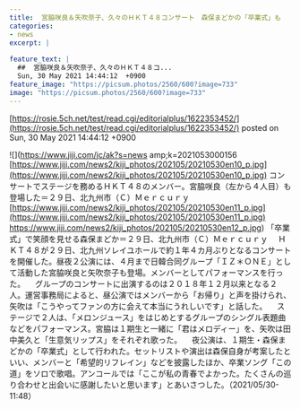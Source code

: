 ```yaml
---
title:  宮脇咲良＆矢吹奈子、久々のＨＫＴ４８コンサート　森保まどかの「卒業式」も  
categories:
- news
excerpt: |
  
feature_text: |
  ##  宮脇咲良＆矢吹奈子、久々のＨＫＴ４８コ...
  Sun, 30 May 2021 14:44:12  +0900
feature_image: "https://picsum.photos/2560/600?image=733"
image: "https://picsum.photos/2560/600?image=733"
---
```


[https://rosie.5ch.net/test/read.cgi/editorialplus/1622353452/](https://rosie.5ch.net/test/read.cgi/editorialplus/1622353452/)
posted on Sun, 30 May 2021 14:44:12  +0900

<!--more-->

![](https://www.jiji.com/jc/ak?s=news amp;k=2021053000156 [https://www.jiji.com/news2/kiji_photos/202105/20210530en10_p.jpg](https://www.jiji.com/news2/kiji_photos/202105/20210530en10_p.jpg) コンサートでステージを務めるＨＫＴ４８のメンバー。宮脇咲良（左から４人目）も登場した＝２９日、北九州市（Ｃ）Ｍｅｒｃｕｒｙ [https://www.jiji.com/news2/kiji_photos/202105/20210530en11_p.jpg](https://www.jiji.com/news2/kiji_photos/202105/20210530en11_p.jpg) https://www.jiji.com/news2/kiji_photos/202105/20210530en12_p.jpg) 「卒業式」で笑顔を見せる森保まどか＝２９日、北九州市（Ｃ）Ｍｅｒｃｕｒｙ 　ＨＫＴ４８が２９日、北九州ソレイユホールで約１年４カ月ぶりとなるコンサートを開催した。昼夜２公演には、４月まで日韓合同グループ「ＩＺ＊ＯＮＥ」として活動した宮脇咲良と矢吹奈子も登場。メンバーとしてパフォーマンスを行った。 　グループのコンサートに出演するのは２０１８年１２月以来となる２人。運営事務局によると、昼公演ではメンバーから「お帰り」と声を掛けられ、矢吹は「こうやってファンの方に会えて本当にうれしいです」と話した。 　ステージで２人は、「メロンジュース」をはじめとするグループのシングル表題曲などをパフォーマンス。宮脇は１期生と一緒に「君はメロディー」を、矢吹は田中美久と「生意気リップス」をそれぞれ歌った。 　夜公演は、１期生・森保まどかの「卒業式」として行われた。セットリストや演出は森保自身が考案したといい、メンバーと「希望的リフレイン」などを披露したほか、卒業ソング「この道」をソロで歌唱。アンコールでは「ここが私の青春でよかった。たくさんの巡り合わせと出会いに感謝したいと思います」とあいさつした。（2021/05/30-11:48）
